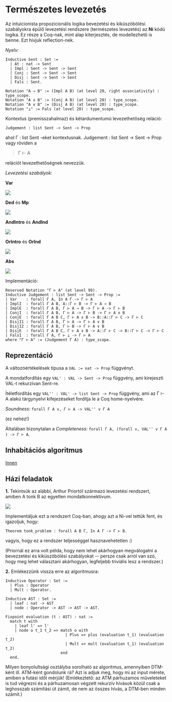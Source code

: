 # Természetes levezetés

Az intuicionista propozicionális logika bevezetési és kiküszöbölési szabályokra épülő levezetési rendszere (természetes levezetés) az **Ni** kódú logika. Ez része a Coq-nak, mint alap kiterjesztés, de modellezhető is benne. Ezt hívjuk reflection-nek.

_Nyelv:_

````coq
Inductive Sent : Set :=
  | At : nat -> Sent
  | Impl : Sent -> Sent -> Sent
  | Conj : Sent -> Sent -> Sent 
  | Disj : Sent -> Sent -> Sent
  | Fals : Sent.  

Notation "A → B" := (Impl A B) (at level 20, right associativity) : type_scope.
Notation "A ∧ B" := (Conj A B) (at level 20) : type_scope.
Notation "A ∨ B" := (Disj A B) (at level 20) : type_scope.
Notation "⊥" := Fals (at level 20) : type_scope.
````

Kontextus (premisszahalmaz) és kétardumentumú levezethetőség reláció:

````coq
Judgement : list Sent -> Sent -> Prop
````

ahol Γ : list Sent -eket kontextusnak. Judgement : list Sent -> Sent -> Prop vagy röviden a 
> Γ ⊢ A  

relációt levezethetőségnek nevezzük.

_Levezetési szabályok:_

**Var**

<img src="https://render.githubusercontent.com/render/math?math=%5Cdfrac%7B%20%5Cquad%5Cquad%20%7D%7B%5CGamma%5Cvdash%20A%7D%5Cquad%5Cquad%5Cquad%5Cquad%20(A%5Cin%20%5CGamma)">

**Ded** és **Mp**

<img src="https://render.githubusercontent.com/render/math?math=%5Cdfrac%7B%5Cbegin%7Bmatrix%7D%5CGamma%5Ccup%5C%7BA%5C%7D%5Cvdash%5BA%5D%5C%5C%5Cvdots%5C%5C%5CGamma%5Ccup%5C%7BA%5C%7D%5Cvdash%20%20B%5Cend%7Bmatrix%7D%20%7D%7B%5CGamma%5Cvdash%20A%5Cto%20B%7D%5Cquad%5Cquad%5Cquad%5Cquad%20%20%5Cdfrac%7B%5CGamma%5Cvdash%20A%5Cto%20B%20%5Cquad%5Cquad%20%5CGamma%5Cvdash%20A%7D%7B%5CGamma%5Cvdash%20B%7D">

**AndIntro** és **AndInd**

<img src="https://render.githubusercontent.com/render/math?math=%5Cdfrac%7B%5CGamma%5Cvdash%20A%5Cquad%5Cquad%5CGamma%5Cvdash%20B%7D%7B%5CGamma%5Cvdash%20A%5Cwedge%20B%7D%5Cquad%5Cquad%5Cquad%5Cquad%20%20%5Cdfrac%7B%5Cbegin%7Bmatrix%7D%20%26%20%5CGamma%5Ccup%5C%7BA%2C%20B%5C%7D%5Cvdash%20%5BA%5D%2C%5BB%5D%20%5C%5C%20%26%20%5Cvdots%20%5C%5C%5CGamma%5Cvdash%20A%5Cwedge%20B%5Cquad%5Cquad%20%26%20%5CGamma%5Ccup%5C%7BA%2C%20B%5C%7D%5Cvdash%20C%20%5Cend%7Bmatrix%7D%7D%7B%5CGamma%5Cvdash%20C%7D">

**OrIntro** és **OrInd**

<img src="https://render.githubusercontent.com/render/math?math=%5Cdfrac%7B%5CGamma%5Cvdash%20A%7D%7B%5CGamma%5Cvdash%20A%5Cvee%20B%7D%5Cquad%5Cdfrac%7B%5CGamma%5Cvdash%20B%7D%7B%5CGamma%5Cvdash%20A%5Cvee%20B%7D%5Cquad%5Cquad%5Cquad%5Cquad%20%5Cdfrac%7B%5Cbegin%7Bmatrix%7D%20%26%20%5CGamma%5Ccup%5C%7BA%5C%7D%5Cvdash%20%5BA%5D%20%26%20%5CGamma%5Ccup%5C%7BB%5C%7D%5Cvdash%20%5BB%5D%20%5C%5C%20%26%20%5Cvdots%20%26%20%5Cvdots%20%5C%5C%0A%5CGamma%5Cvdash%20A%5Cvee%20B%5Cquad%5Cquad%20%26%20%5CGamma%5Ccup%5C%7BA%5C%7D%5Cvdash%20C%20%26%20%5CGamma%5Ccup%5C%7BB%5C%7D%5Cvdash%20C%20%5Cend%7Bmatrix%7D%7D%7B%5CGamma%5Cvdash%20C%7D">

**Abs**

<img src="https://render.githubusercontent.com/render/math?math=%5Cdfrac%7B%5CGamma%5Cvdash%5Cbot%7D%7B%5CGamma%5Cvdash%20A%7D">

Implementáció:

````coq
Reserved Notation "Γ ⊢ A" (at level 99).
Inductive Judgement : list Sent -> Sent -> Prop :=
| Var    : forall Γ A, In A Γ -> Γ ⊢ A
| ImplI  : forall Γ A B, A::Γ ⊢ B -> Γ ⊢ A → B
| ImplE  : forall Γ A B, Γ ⊢ A → B -> Γ ⊢ A -> Γ ⊢ B
| ConjI  : forall Γ A B, Γ ⊢ A -> Γ ⊢ B -> Γ ⊢ A ∧ B
| ConjE  : forall Γ A B C, Γ ⊢ A ∧ B -> B::A::Γ ⊢ C -> Γ ⊢ C
| DisjI1 : forall Γ A B, Γ ⊢ A -> Γ ⊢ A ∨ B
| DisjI2 : forall Γ A B, Γ ⊢ B -> Γ ⊢ A ∨ B
| DisjE  : forall Γ A B C, Γ ⊢ A ∨ B -> A::Γ ⊢ C -> B::Γ ⊢ C -> Γ ⊢ C
| FalsI  : forall Γ A, Γ ⊢ ⊥ -> Γ ⊢ A
where "Γ ⊢ A" := (Judgement Γ A) : type_scope.
````

## Reprezentáció

A változóértékelések típusa a ````VAL := nat -> Prop```` függvényt.

A mondatfordítás egy ````VAL' : VAL -> Sent -> Prop```` függvény, ami kirejeszti VAL-t rekurzívan Sent-re.

Ítéletfordítás egy ````VAL'' : VAL' -> list Sent -> Prop```` függvény, ami az Γ ⊢ A alakú tárgynyelvi kifejezéseket fordítja le a Coq home-nyelvére.

_Soundness:_ ````forall Γ A v, Γ ⊢ A -> VAL'' v Γ A````

(ez nehéz!)

Általában bizonytalan a _Completeness:_ ````forall Γ A, (forall v, VAL'' v Γ A ) -> Γ ⊢ A````.

## Inhabitációs algoritmus

[Innen](typ_alg.pdf)

## Házi feladatok

**1.** Tekintsük az alábbi, Arthur Priortól származó levezetési rendszert, amiben A tonk B az egyetlen mondatkonnektívum.

<img src="https://render.githubusercontent.com/render/math?math=%5Cdfrac%7BA%5Cin%20%5CGamma%7D%7B%5CGamma%20%5Cvdash%20A%7D%2C%5Cquad%20%0A%5Cdfrac%7BA%5C%3B%5Cmathrm%7Btonk%7D%5C%3BB%7D%7BA%7D%2C%20%5Cquad%20%0A%5Cdfrac%7BA%5C%3B%5Cmathrm%7Btonk%7D%5C%3BB%7D%7BB%7D%2C%20%5Cquad%0A%5Cdfrac%7BA%7D%7BA%5C%3B%5Cmathrm%7Btonk%7D%5C%3BB%7D%2C%20%5Cquad%0A%5Cdfrac%7BB%7D%7BA%5C%3B%5Cmathrm%7Btonk%7D%5C%3BB%7D">

Implementáljuk ezt a rendszert Coq-ban, ahogy azt a Ni-vel tettük fent, és igazoljuk, hogy: 

````coq
Theorem tonk_problem : forall A B Γ, In A Γ -> Γ ⊢ B.
````

vagyis, hogy ez a rendszer teljességgel hasznavehetetlen :)

(Priornál ez arra volt példa, hogy nem lehet akárhogyan megválogatni a bevezzetési és kiküszöbölési szabályokat -- persze csak arról van szó, hogy meg lehet választani akárhogyan, legfeljebb triviális lesz a rendszer.)

**2.** Emlékezzünk vissza erre az algoritmusra:

````coq
Inductive Operator : Set :=
  | Plus : Operator
  | Mult : Operator.

Inductive AST : Set :=
  | leaf : nat -> AST
  | node : Operator -> AST -> AST -> AST.

Fixpoint evaluation (t : AST) : nat :=
  match t with
    | leaf l' => l'
    | node o t_1 t_2 => match o with
                          | Plus => plus (evaluation t_1) (evaluation t_2)
                          | Mult => mult (evaluation t_1) (evaluation t_2)
                        end
  end.
````

Milyen bonyolultsági osztályba sorolható az algoritmus, amennyiben DTM-ként ill. ATM-ként gondolunk rá? Azt is adjuk meg, hogy mi az input mérete, amiben a futási időt mérjük! (Emlékeztető: az ATM párhuzamos műveleteket is tud végrezni és a párhuzamosan végzett rekurzív hívások közül csak a leghosszab számítási út zámít, de nem az összes hívás, a DTM-ben minden számít.)
